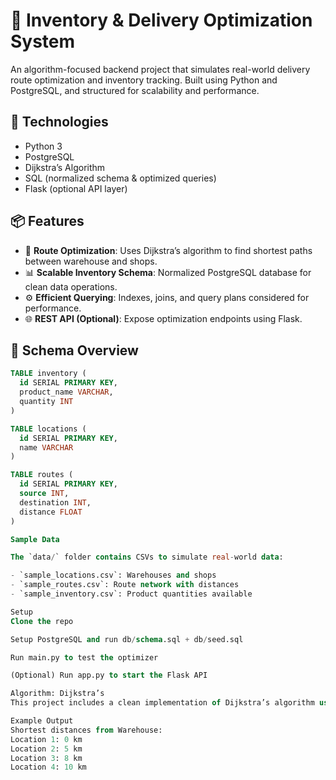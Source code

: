 # 🚚 Inventory & Delivery Optimization System

An algorithm-focused backend project that simulates real-world delivery route optimization and inventory tracking. Built using Python and PostgreSQL, and structured for scalability and performance.

## 🔧 Technologies
- Python 3
- PostgreSQL
- Dijkstra’s Algorithm
- SQL (normalized schema & optimized queries)
- Flask (optional API layer)

## 📦 Features

- 🚛 **Route Optimization**: Uses Dijkstra’s algorithm to find shortest paths between warehouse and shops.
- 📊 **Scalable Inventory Schema**: Normalized PostgreSQL database for clean data operations.
- ⚙️ **Efficient Querying**: Indexes, joins, and query plans considered for performance.
- 🌐 **REST API (Optional)**: Expose optimization endpoints using Flask.

## 📁 Schema Overview

```sql
TABLE inventory (
  id SERIAL PRIMARY KEY,
  product_name VARCHAR,
  quantity INT
)

TABLE locations (
  id SERIAL PRIMARY KEY,
  name VARCHAR
)

TABLE routes (
  id SERIAL PRIMARY KEY,
  source INT,
  destination INT,
  distance FLOAT
)

Sample Data

The `data/` folder contains CSVs to simulate real-world data:

- `sample_locations.csv`: Warehouses and shops
- `sample_routes.csv`: Route network with distances
- `sample_inventory.csv`: Product quantities available

Setup
Clone the repo

Setup PostgreSQL and run db/schema.sql + db/seed.sql

Run main.py to test the optimizer

(Optional) Run app.py to start the Flask API

Algorithm: Dijkstra’s
This project includes a clean implementation of Dijkstra’s algorithm using Python’s heapq, allowing fast route optimization from the warehouse to multiple shops.

Example Output
Shortest distances from Warehouse:
Location 1: 0 km
Location 2: 5 km
Location 3: 8 km
Location 4: 10 km
